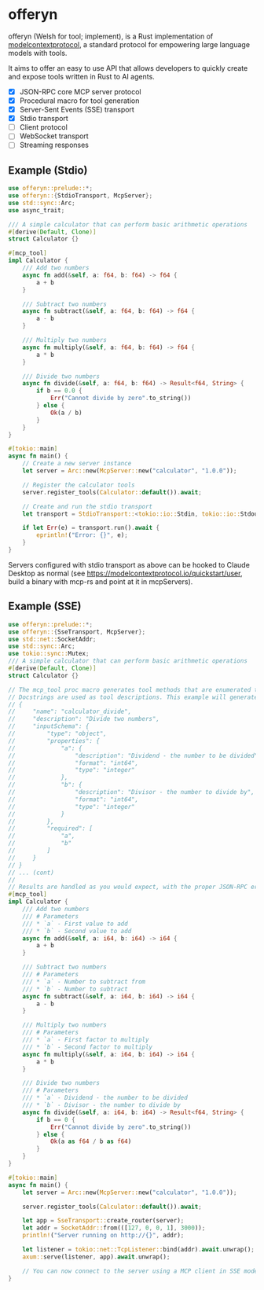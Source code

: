 # offeryn

offeryn (Welsh for tool; implement), is a Rust implementation of [modelcontextprotocol](https://modelcontextprotocol.io/), a standard protocol for empowering large language models with tools.

It aims to offer an easy to use API that allows developers to quickly create and expose tools written in Rust to AI agents.

- [x] JSON-RPC core MCP server protocol
- [x] Procedural macro for tool generation
- [x] Server-Sent Events (SSE) transport
- [x] Stdio transport
- [ ] Client protocol
- [ ] WebSocket transport
- [ ] Streaming responses

## Example (Stdio)
```rust
use offeryn::prelude::*;
use offeryn::{StdioTransport, McpServer};
use std::sync::Arc;
use async_trait;

/// A simple calculator that can perform basic arithmetic operations
#[derive(Default, Clone)]
struct Calculator {}

#[mcp_tool]
impl Calculator {
    /// Add two numbers
    async fn add(&self, a: f64, b: f64) -> f64 {
        a + b
    }

    /// Subtract two numbers
    async fn subtract(&self, a: f64, b: f64) -> f64 {
        a - b
    }

    /// Multiply two numbers
    async fn multiply(&self, a: f64, b: f64) -> f64 {
        a * b
    }

    /// Divide two numbers
    async fn divide(&self, a: f64, b: f64) -> Result<f64, String> {
        if b == 0.0 {
            Err("Cannot divide by zero".to_string())
        } else {
            Ok(a / b)
        }
    }
}

#[tokio::main]
async fn main() {
    // Create a new server instance
    let server = Arc::new(McpServer::new("calculator", "1.0.0"));

    // Register the calculator tools
    server.register_tools(Calculator::default()).await;

    // Create and run the stdio transport
    let transport = StdioTransport::<tokio::io::Stdin, tokio::io::Stdout>::new(server);

    if let Err(e) = transport.run().await {
        eprintln!("Error: {}", e);
    }
}
```

Servers configured with stdio transport as above can be hooked to Claude Desktop as normal (see https://modelcontextprotocol.io/quickstart/user, build a binary with mcp-rs and point at it in mcpServers).


## Example (SSE)

```rust
use offeryn::prelude::*;
use offeryn::{SseTransport, McpServer};
use std::net::SocketAddr;
use std::sync::Arc;
use tokio::sync::Mutex;
/// A simple calculator that can perform basic arithmetic operations
#[derive(Default, Clone)]
struct Calculator {}

// The mcp_tool proc macro generates tool methods that are enumerated to MCP clients.
// Docstrings are used as tool descriptions. This example will generate:
// {
//     "name": "calculator_divide",
//     "description": "Divide two numbers",
//     "inputSchema": {
//         "type": "object",
//         "properties": {
//             "a": {
//                 "description": "Dividend - the number to be divided",
//                 "format": "int64",
//                 "type": "integer"
//             },
//             "b": {
//                 "description": "Divisor - the number to divide by",
//                 "format": "int64",
//                 "type": "integer"
//             }
//         },
//         "required": [
//             "a",
//             "b"
//         ]
//     }
// }
// ... (cont)
//
// Results are handled as you would expect, with the proper JSON-RPC error code.
#[mcp_tool]
impl Calculator {
    /// Add two numbers
    /// # Parameters
    /// * `a` - First value to add
    /// * `b` - Second value to add
    async fn add(&self, a: i64, b: i64) -> i64 {
        a + b
    }

    /// Subtract two numbers
    /// # Parameters
    /// * `a` - Number to subtract from
    /// * `b` - Number to subtract
    async fn subtract(&self, a: i64, b: i64) -> i64 {
        a - b
    }

    /// Multiply two numbers
    /// # Parameters
    /// * `a` - First factor to multiply
    /// * `b` - Second factor to multiply
    async fn multiply(&self, a: i64, b: i64) -> i64 {
        a * b
    }

    /// Divide two numbers
    /// # Parameters
    /// * `a` - Dividend - the number to be divided
    /// * `b` - Divisor - the number to divide by
    async fn divide(&self, a: i64, b: i64) -> Result<f64, String> {
        if b == 0 {
            Err("Cannot divide by zero".to_string())
        } else {
            Ok(a as f64 / b as f64)
        }
    }
}

#[tokio::main]
async fn main() {
    let server = Arc::new(McpServer::new("calculator", "1.0.0"));

    server.register_tools(Calculator::default()).await;

    let app = SseTransport::create_router(server);
    let addr = SocketAddr::from(([127, 0, 0, 1], 3000));
    println!("Server running on http://{}", addr);

    let listener = tokio::net::TcpListener::bind(addr).await.unwrap();
    axum::serve(listener, app).await.unwrap();

    // You can now connect to the server using a MCP client in SSE mode.
}
```
